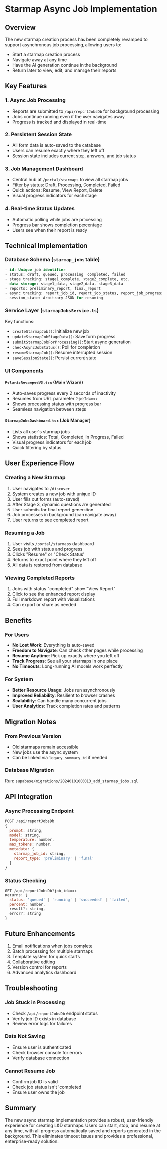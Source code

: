 # Starmap Async Job Implementation

## Overview
The new starmap creation process has been completely revamped to support asynchronous job processing, allowing users to:
- Start a starmap creation process
- Navigate away at any time
- Have the AI generation continue in the background
- Return later to view, edit, and manage their reports

## Key Features

### 1. **Async Job Processing**
- Reports are submitted to `/api/reportJobsDb` for background processing
- Jobs continue running even if the user navigates away
- Progress is tracked and displayed in real-time

### 2. **Persistent Session State**
- All form data is auto-saved to the database
- Users can resume exactly where they left off
- Session state includes current step, answers, and job status

### 3. **Job Management Dashboard**
- Central hub at `/portal/starmaps` to view all starmap jobs
- Filter by status: Draft, Processing, Completed, Failed
- Quick actions: Resume, View Report, Delete
- Visual progress indicators for each stage

### 4. **Real-time Status Updates**
- Automatic polling while jobs are processing
- Progress bar shows completion percentage
- Users see when their report is ready

## Technical Implementation

### Database Schema (`starmap_jobs` table)
```sql
- id: Unique job identifier
- status: draft, queued, processing, completed, failed
- stage tracking: stage1_complete, stage2_complete, etc.
- data storage: stage1_data, stage2_data, stage3_data
- reports: preliminary_report, final_report
- async tracking: report_job_id, report_job_status, report_job_progress
- session_state: Arbitrary JSON for resuming
```

### Service Layer (`starmapJobsService.ts`)
Key functions:
- `createStarmapJob()`: Initialize new job
- `updateStarmapJobStageData()`: Save form progress
- `submitStarmapJobForProcessing()`: Start async generation
- `checkAsyncJobStatus()`: Poll for completion
- `resumeStarmapJob()`: Resume interrupted session
- `saveSessionState()`: Persist current state

### UI Components

#### `PolarisRevampedV3.tsx` (Main Wizard)
- Auto-saves progress every 2 seconds of inactivity
- Resumes from URL parameter `?jobId=xxx`
- Shows processing status with progress bar
- Seamless navigation between steps

#### `StarmapJobsDashboard.tsx` (Job Manager)
- Lists all user's starmap jobs
- Shows statistics: Total, Completed, In Progress, Failed
- Visual progress indicators for each job
- Quick filtering by status

## User Experience Flow

### Creating a New Starmap
1. User navigates to `/discover`
2. System creates a new job with unique ID
3. User fills out forms (auto-saved)
4. After Stage 3, dynamic questions are generated
5. User submits for final report generation
6. Job processes in background (can navigate away)
7. User returns to see completed report

### Resuming a Job
1. User visits `/portal/starmaps` dashboard
2. Sees job with status and progress
3. Clicks "Resume" or "Check Status"
4. Returns to exact point where they left off
5. All data is restored from database

### Viewing Completed Reports
1. Jobs with status "completed" show "View Report"
2. Click to see the enhanced report display
3. Full markdown report with visualizations
4. Can export or share as needed

## Benefits

### For Users
- **No Lost Work**: Everything is auto-saved
- **Freedom to Navigate**: Can check other pages while processing
- **Resume Anytime**: Pick up exactly where you left off
- **Track Progress**: See all your starmaps in one place
- **No Timeouts**: Long-running AI models work perfectly

### For System
- **Better Resource Usage**: Jobs run asynchronously
- **Improved Reliability**: Resilient to browser crashes
- **Scalability**: Can handle many concurrent jobs
- **User Analytics**: Track completion rates and patterns

## Migration Notes

### From Previous Version
- Old starmaps remain accessible
- New jobs use the async system
- Can be linked via `legacy_summary_id` if needed

### Database Migration
Run: `supabase/migrations/20240101000013_add_starmap_jobs.sql`

## API Integration

### Async Processing Endpoint
```javascript
POST /api/reportJobsDb
{
  prompt: string,
  model: string,
  temperature: number,
  max_tokens: number,
  metadata: {
    starmap_job_id: string,
    report_type: 'preliminary' | 'final'
  }
}
```

### Status Checking
```javascript
GET /api/reportJobsDb?job_id=xxx
Returns: {
  status: 'queued' | 'running' | 'succeeded' | 'failed',
  percent: number,
  result?: string,
  error?: string
}
```

## Future Enhancements
1. Email notifications when jobs complete
2. Batch processing for multiple starmaps
3. Template system for quick starts
4. Collaborative editing
5. Version control for reports
6. Advanced analytics dashboard

## Troubleshooting

### Job Stuck in Processing
- Check `/api/reportJobsDb` endpoint status
- Verify job ID exists in database
- Review error logs for failures

### Data Not Saving
- Ensure user is authenticated
- Check browser console for errors
- Verify database connection

### Cannot Resume Job
- Confirm job ID is valid
- Check job status isn't 'completed'
- Ensure user owns the job

## Summary
The new async starmap implementation provides a robust, user-friendly experience for creating L&D starmaps. Users can start, stop, and resume at any time, with all progress automatically saved and reports generated in the background. This eliminates timeout issues and provides a professional, enterprise-ready solution.
